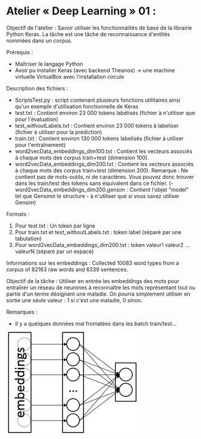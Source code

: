 # Atelier « Deep Learning » 01 :

Objectif de l'atelier :
Savoir utiliser les fonctionnalités de base de la librairie Python Keras.
La tâche est une tâche de reconnaissance d'entités nommées dans un corpus.

Prérequis :
- Maîtriser le langage Python
- Avoir pu installer Keras (avec backend Theanos) -> une machine virtuelle VirtualBox avec l'installation circule 

Description des fichiers :
- ScriptsTest.py : script contenant plusieurs fonctions utilitaires ainsi qu'un exemple d'utilisation fonctionnelle de Keras
- test.txt : Contient environ 23 000 tokens labélisés (fichier à n'utiliser que pour l'évaluation) 
- test_withoutLabels.txt : Contient environ 23 000 tokens à labeliser (fichier à utiliser pour la prédiction)
- train.txt : Contient environ 130 000 tokens labelisés (fichier à utiliser pour l'entraînement) 
- word2vecData_embeddings_dim100.txt : Contient les vecteurs associés à chaque mots des corpus train+test (dimension 100).
- word2vecData_embeddings_dim200.txt : Contient les vecteurs associés à chaque mots des corpus train+test (dimension 200).
Remarque : Ne contient pas de mots-outils, ni de caractères. Vous pouvez donc trouver dans les train/test des tokens sans équivalent dans ce fichier.
(- word2vecData_embeddings_dim200.gensim : Contient l'objet "model" tel que Gensimn le structure - à n'utiliser que si vous savez utiliser Gensim)

Formats :
1) Pour test.txt : Un token par ligne
2) Pour train.txt et test_withoutLabels.txt : token	label (séparé par une tabulation)
3) Pour word2vecData_embeddings_dim200.txt : token valeur1 valeur2 ... valeurN (séparé par un espace)

Informations sur les embeddings :
Collected 10083 word types from a corpus of 82163 raw words and 6339 sentences.

Objectif de la tâche :
Utiliser en entrée les embeddings des mots pour entraîner un réseau de neurones à reconnaître les mots représentant tout ou partie d'un terme désignant une maladie.
On pourra simplement utiliser en sortie une seule valeur : 1 si c'est une maladie, 0 sinon.

Remarques :
- Il y a quelques données mal fromatées dans les batch train/test...


![alt text](https://github.com/ArnaudFerre/AtelierDeepLearningILES/blob/master/workshops/workshop_01/Task_01/pictures/DL01.png)

